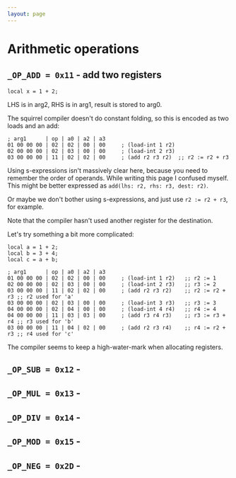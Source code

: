 ```yaml
---
layout: page
---
```


# Arithmetic operations

## `_OP_ADD = 0x11` - add two registers

    local x = 1 + 2;

LHS is in arg2, RHS is in arg1, result is stored to arg0.

The squirrel compiler doesn't do constant folding, so this is encoded as two loads and an add:

    ; arg1      | op | a0 | a2 | a3
    01 00 00 00 | 02 | 02 | 00 | 00     ; (load-int 1 r2)
    02 00 00 00 | 02 | 03 | 00 | 00     ; (load-int 2 r3)
    03 00 00 00 | 11 | 02 | 02 | 00     ; (add r2 r3 r2)  ;; r2 := r2 + r3

Using s-expressions isn't massively clear here, because you need to remember the order of operands. While writing this page I confused myself. This might be better expressed as `add(lhs: r2, rhs: r3, dest: r2)`.

Or maybe we don't bother using s-expressions, and just use `r2 := r2 + r3`, for example.

Note that the compiler hasn't used another register for the destination.

Let's try something a bit more complicated:

    local a = 1 + 2;
    local b = 3 + 4;
    local c = a + b;

    ; arg1      | op | a0 | a2 | a3
    01 00 00 00 | 02 | 02 | 00 | 00     ; (load-int 1 r2)   ;; r2 := 1
    02 00 00 00 | 02 | 03 | 00 | 00     ; (load-int 2 r3)   ;; r3 := 2
    03 00 00 00 | 11 | 02 | 02 | 00     ; (add r2 r3 r2)    ;; r2 := r2 + r3 ;; r2 used for 'a'
    03 00 00 00 | 02 | 03 | 00 | 00     ; (load-int 3 r3)   ;; r3 := 3
    04 00 00 00 | 02 | 04 | 00 | 00     ; (load-int 4 r4)   ;; r4 := 4
    04 00 00 00 | 11 | 03 | 03 | 00     ; (add r3 r4 r3)    ;; r3 := r3 + r4 ;; r3 used for 'b'
    03 00 00 00 | 11 | 04 | 02 | 00     ; (add r2 r3 r4)    ;; r4 := r2 + r3 ;; r4 used for 'c'

The compiler seems to keep a high-water-mark when allocating registers.

## `_OP_SUB = 0x12` -
## `_OP_MUL = 0x13` -
## `_OP_DIV = 0x14` -
## `_OP_MOD = 0x15` -
## `_OP_NEG = 0x2D` -
